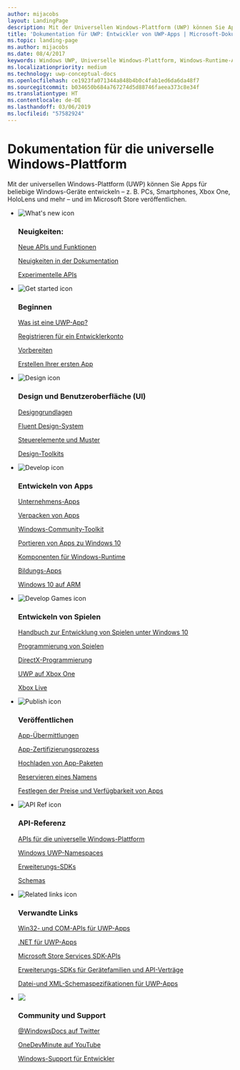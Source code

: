 ```yaml
---
author: mijacobs
layout: LandingPage
description: Mit der Universellen Windows-Plattform (UWP) können Sie Apps für beliebige Windows-Geräte entwickeln – z. B. PCs, Smartphones, Xbox One, HoloLens und mehr – und im Store veröffentlichen.
title: 'Dokumentation für UWP: Entwickler von UWP-Apps | Microsoft-Dokumentation'
ms.topic: landing-page
ms.author: mijacobs
ms.date: 08/4/2017
keywords: Windows UWP, Universelle Windows-Plattform, Windows-Runtime-APIs, Windows-API, Windows-API-Referenz, WinRT-API, Referenz Windows-API, UWP-API, UWP-API-Referenz, UWP entwickeln, UWP entwerfen, UWP veröffentlichen
ms.localizationpriority: medium
ms.technology: uwp-conceptual-docs
ms.openlocfilehash: ce1923fa071344a848b4b0c4fab1ed6da6da48f7
ms.sourcegitcommit: b034650b684a767274d5d88746faeea373c8e34f
ms.translationtype: HT
ms.contentlocale: de-DE
ms.lasthandoff: 03/06/2019
ms.locfileid: "57582924"
---
```

# <a name="universal-windows-platform-documentation"></a>Dokumentation für die universelle Windows-Plattform
Mit der universellen Windows-Plattform (UWP) können Sie Apps für beliebige Windows-Geräte entwickeln – z. B. PCs, Smartphones, Xbox One, HoloLens und mehr – und im Microsoft Store veröffentlichen.

<ul class="panelContent cardsF">
    <li>
        <div class="cardSize">
            <div class="cardPadding">
                <div class="card">
                    <div class="cardImageOuter">
                        <div class="cardImage">
                            <img src="/media/common/i_whats-new.svg" alt="What's new icon" />
                        </div>
                    </div>
                    <div class="cardText">
                        <h3>Neuigkeiten:</h3>
                        <p>
                            <a href="whats-new/windows-10-version-latest.md">Neue APIs und Funktionen</a>
                        </p>
                        <p>
                            <a href="whats-new/windows-docs-latest.md">Neuigkeiten in der Dokumentation</a>
                        </p>
                        <p>
                            <a href="whats-new/experimental-apis.md">Experimentelle APIs</a>
                        </p>
                    </div>
                </div>
            </div>
        </div>
    </li>
    <li>
        <div class="cardSize">
            <div class="cardPadding">
                <div class="card">
                    <div class="cardImageOuter">
                        <div class="cardImage">
                            <img src="/media/common/i_get-started.svg" alt="Get started icon" />
                        </div>
                    </div>
                    <div class="cardText">
                        <h3>Beginnen</h3>
                        <p>
                            <a href="get-started/universal-application-platform-guide.md">Was ist eine UWP-App?</a>
                        </p>
                        <p>
                            <a href="get-started/sign-up.md">Registrieren für ein Entwicklerkonto</a>
                        </p>
                        <p>
                            <a href="get-started/get-set-up.md">Vorbereiten</a>
                        </p>
                        <p>
                            <a href="get-started/your-first-app.md">Erstellen Ihrer ersten App</a>
                        </p>
                    </div>
                </div>
            </div>
        </div>
    </li>
    <li>
        <div class="cardSize">
            <div class="cardPadding">
                <div class="card">
                    <div class="cardImageOuter">
                        <div class="cardImage">
                            <img src="/media/common/i_management.svg" alt="Design icon" />
                        </div>
                    </div>
                    <div class="cardText">
                        <h3>Design und Benutzeroberfläche (UI)</h3>
                        <p>
                            <a href="design/basics/design-and-ui-intro.md">Designgrundlagen</a>
                        </p>
                         <p>
                            <a href="design/fluent-design-system/index.md">Fluent Design-System</a>
                        </p>
                        <p>
                            <a href="design/controls-and-patterns/index.md">Steuerelemente und Muster</a>
                        </p>
                        <p>
                            <a href="design/downloads/index.md">Design-Toolkits</a>
                        </p>                      
                    </div>
                </div>
            </div>
        </div>
    </li>
    <li>
        <div class="cardSize">
            <div class="cardPadding">
                <div class="card">
                    <div class="cardImageOuter">
                        <div class="cardImage">
                            <img src="/media/common/i_code-edit.svg" alt="Develop icon" />
                        </div>
                    </div>
                    <div class="cardText">
                        <h3>Entwickeln von Apps</h3>
                        <p>
                            <a href="enterprise/index.md">Unternehmens-Apps</a>
                        </p>
                        <p>
                            <a href="packaging/index.md">Verpacken von Apps</a>
                        </p>
                        <p>
                            <a href="//docs.microsoft.com/windows/uwpcommunitytoolkit/">Windows-Community-Toolkit</a>
                        </p>
                        <p>
                            <a href="porting/index.md">Portieren von Apps zu Windows 10</a>
                        </p>
                        <p>
                            <a href="winrt-components/index.md">Komponenten für Windows-Runtime</a>
                        </p>
                        <p>
                            <a href="apps-for-education/index.md">Bildungs-Apps</a>
                        </p>
                        <p>
                            <a href="porting/apps-on-arm.md">Windows 10 auf ARM</a>
                        </p>
                    </div>
                </div>
            </div>
        </div>
    </li>
    <li>
        <div class="cardSize">
            <div class="cardPadding">
                <div class="card">
                    <div class="cardImageOuter">
                        <div class="cardImage">
                            <img src="/media/common/i_build.svg" alt="Develop Games icon" />
                        </div>
                    </div>
                    <div class="cardText">
                        <h3>Entwickeln von Spielen</h3>
                        <p>
                            <a href="gaming/e2e.md">Handbuch zur Entwicklung von Spielen unter Windows 10</a>
                        </p>
                        <p>
                            <a href="gaming/index.md">Programmierung von Spielen</a>
                        </p>
                        <p>
                            <a href="gaming/directx-programming.md">DirectX-Programmierung</a>
                        </p>
                        <p>
                            <a href="xbox-apps/index.md">UWP auf Xbox One</a>
                        </p>
                        <p>
                            <a href="xbox-live/index.md">Xbox Live</a>
                        </p>
                    </div>
                </div>
            </div>
        </div>
    </li>    
    <li>
        <div class="cardSize">
            <div class="cardPadding">
                <div class="card">
                    <div class="cardImageOuter">
                        <div class="cardImage">
                            <img src="/media/common/i_upgrade.svg" alt="Publish icon" />
                        </div>
                    </div>
                    <div class="cardText">
                        <h3>Veröffentlichen</h3>
                        <p>
                            <a href="publish/app-submissions.md">App-Übermittlungen</a>
                        </p>
                        <p>
                            <a href="publish/the-app-certification-process.md">App-Zertifizierungsprozess</a>
                        </p>
                        <p>
                            <a href="publish/upload-app-packages.md">Hochladen von App-Paketen</a>
                        </p>
                        <p>
                            <a href="publish/create-your-app-by-reserving-a-name.md">Reservieren eines Namens</a>
                        </p>
                        <p>
                            <a href="publish/set-app-pricing-and-availability.md">Festlegen der Preise und Verfügbarkeit von Apps</a>
                        </p>
                    </div>
                </div>
            </div>
        </div>
    </li>
    <li>
        <div class="cardSize">
            <div class="cardPadding">
                <div class="card">
                    <div class="cardImageOuter">
                        <div class="cardImage">
                            <img src="/media/common/i_api-reference.svg" alt="API Ref icon" />
                        </div>
                    </div>
                    <div class="cardText">
                        <h3>API-Referenz</h3>
                        <p>
                            <a href="//docs.microsoft.com/uwp/">APIs für die universelle Windows-Plattform</a>
                        </p>
                        <p>
                            <a href="//docs.microsoft.com/uwp/API">Windows UWP-Namespaces</a>
                        </p>
                        <p>
                            <a href="//docs.microsoft.com/uwp/extension-sdks">Erweiterungs-SDKs</a>
                        </p>
                        <p>
                            <a href="//docs.microsoft.com/uwp/schemas">Schemas</a>
                        </p>
                    </div>
                </div>
            </div>
        </div>
    </li>
    <li>
        <div class="cardSize">
            <div class="cardPadding">
                <div class="card">
                    <div class="cardImageOuter">
                        <div class="cardImage">
                            <img src="/media/common/i_multi-connect.svg" alt="Related links icon" />
                        </div>
                    </div>
                    <div class="cardText">
                        <h3>Verwandte Links</h3>
                        <p>
                            <a href="//docs.microsoft.com/uwp/win32-and-com/win32-and-com-for-uwp-apps">Win32- und COM-APIs für UWP-Apps</a>
                        </p>
                        <p>
                            <a href="//msdn.microsoft.com/library/windows/apps/mt185501.aspx">.NET für UWP-Apps</a>
                        </p>
                        <p>
                            <a href="//msdn.microsoft.com/library/windows/apps/mt691886.aspx">Microsoft Store Services SDK-APIs</a>
                        </p>
                        <p>
                            <a href="//docs.microsoft.com/uwp/extension-sdks">Erweiterungs-SDKs für Gerätefamilien und API-Verträge</a>
                        </p>
                        <p>
                            <a href="//docs.microsoft.com/uwp/schemas/">Datei-und XML-Schemaspezifikationen für UWP-Apps</a>
                        </p>
                    </div>
                </div>
            </div>
        </div>
    </li>
    <li>
        <div class="cardSize">
            <div class="cardPadding">
                <div class="card">
                    <div class="cardImageOuter">
                        <div class="cardImage">
                            <img src="/media/common/i_support.svg" alt=" " />
                        </div>
                    </div>
                    <div class="cardText">
                        <h3>Community und Support</h3>
                        <p>
                            <a href="https://twitter.com/WindowsDocs">@WindowsDocs auf Twitter</a>
                        </p>
                        <p>
                            <a href="https://aka.ms/OneDevMinute">OneDevMinute auf YouTube</a>
                        </p>
                        <p>
                            <a href="https://developer.microsoft.com/windows/support">Windows-Support für Entwickler</a>
                        </p>
                    </div>
                </div>
            </div>
        </div>
    </li>    
</ul>

